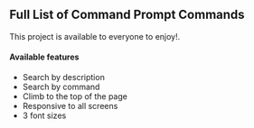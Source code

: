 ## Full List of Command Prompt Commands

This project is available to everyone to enjoy!.

#### Available features
- Search by description
- Search by command
- Climb to the top of the page
- Responsive to all screens
- 3 font sizes
